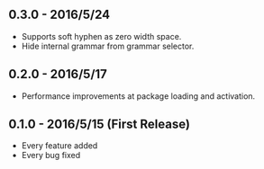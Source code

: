 ## 0.3.0 - 2016/5/24
* Supports soft hyphen as zero width space.
* Hide internal grammar from grammar selector.

## 0.2.0 - 2016/5/17
* Performance improvements at package loading and activation.

## 0.1.0 - 2016/5/15 (First Release)
* Every feature added
* Every bug fixed
